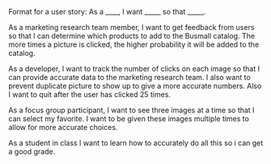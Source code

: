 Format for a user story:
As a ____, I want _____ so that _____.

As a marketing research team member, I want to get feedback from users so that I can determine which products to add to the Busmall catalog. The more times a picture is clicked, the higher probability it will be added to the catalog. 

As a developer, I want to track the number of clicks on each image so that I can provide accurate data to the marketing research team. I also want to prevent duplicate picture to show up to give a more accurate numbers. Also I want to quit after the user has clicked 25 times. 

As a focus group participant, I want to see three images at a time so that I can select my favorite. I want to be given these images multiple times to allow for more accurate choices. 

As a student in class I want to learn how to accurately do all this so i can get a good grade. 